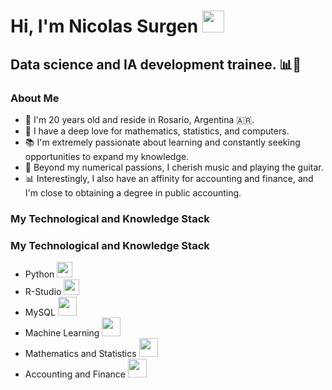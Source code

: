 <h1> Hi, I'm Nicolas Surgen <img src="https://raw.githubusercontent.com/iampavangandhi/iampavangandhi/master/gifs/Hi.gif" width="35px"></h1>

<h2>Data science and IA development trainee. 📊🤖</h2>

### About Me
- 🎉 I'm 20 years old and reside in Rosario, Argentina 🇦🇷.
- 🔢 I have a deep love for mathematics, statistics, and computers.
- 📚 I'm extremely passionate about learning and constantly seeking opportunities to expand my knowledge.
- 🎸 Beyond my numerical passions, I cherish music and playing the guitar.
- 📊 Interestingly, I also have an affinity for accounting and finance, and I'm close to obtaining a degree in public accounting.

### My Technological and Knowledge Stack

### My Technological and Knowledge Stack
<ul>
 <li> Python <img src="https://github.com/nicosurgen/nicosurgen/assets/132420830/88a39bf5-c7ac-4a33-b757-f210d5865de0" width="25px"></li>
<li> R-Studio <img src="https://github.com/nicosurgen/nicosurgen/assets/132420830/3e0740cc-35a7-45a6-add4-23a82bccc01b" width="25px"></li>
<li> MySQL <img src="https://github.com/nicosurgen/nicosurgen/assets/132420830/6005e4e9-f1b8-4801-a4ae-1c953ef77bbf" width="30px"></li>
<li> Machine Learning <img src="https://github.com/nicosurgen/nicosurgen/assets/132420830/5905edd9-9513-431d-8f00-951b88207723"  width="30px"></li>
<li> Mathematics and Statistics <img src="https://github.com/nicosurgen/nicosurgen/assets/132420830/4c2a8d72-6c9c-43a3-a4d2-22e0fefdc020"  width="30px"></li>
<li> Accounting and Finance  <img src="https://github.com/nicosurgen/nicosurgen/assets/132420830/848273e4-4404-4a59-a407-2c5b73fb490a"  width="30px"></li>
</ul>



